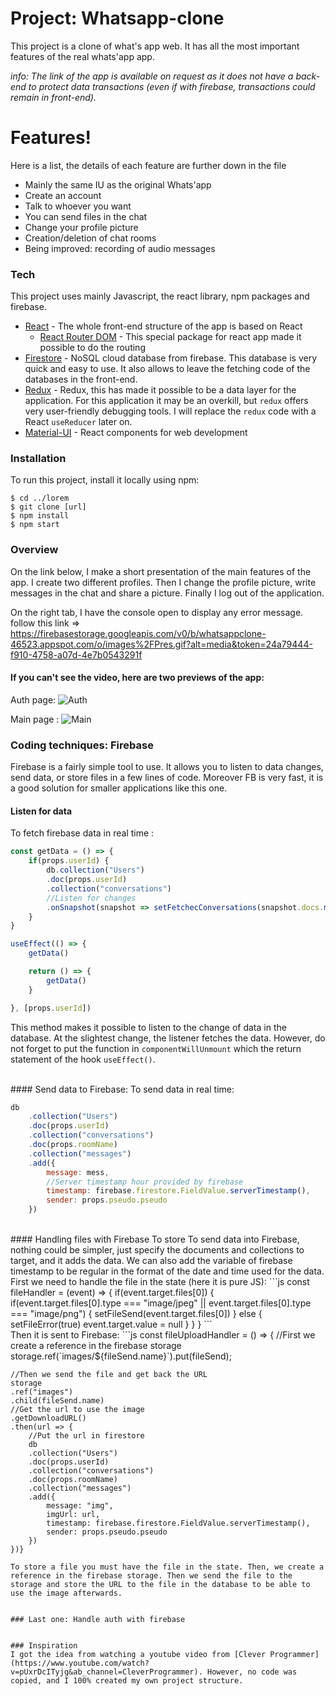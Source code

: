 # Project: Whatsapp-clone
This project is a clone of what's app web. It has all the most important features of the real whats'app app.

_info: The link of the app is available on request as it does not have a back-end to protect data transactions (even if with firebase, transactions could remain in front-end)._

# Features!
Here is a list, the details of each feature are further down in the file
- Mainly the same IU as the original Whats'app
- Create an account 
- Talk to whoever you want
- You can send files in the chat 
- Change your profile picture
- Creation/deletion of chat rooms
- Being improved: recording of audio messages

### Tech
This project uses mainly Javascript, the react library, npm packages and firebase.

- [React](https://reactjs.org/) - The whole front-end structure of the app is based on React
  - [React Router DOM](https://reactrouter.com/web/guides/quick-start) - This special package for react app made it possible to do the routing
- [Firestore](https://firebase.google.com/docs/firestore) - NoSQL cloud database from firebase. This database is very quick and easy to use. It also allows to leave the fetching code of the databases in the front-end.
- [Redux](https://redux.js.org/) - Redux, this has made it possible to be a data layer for the application. For this application it may be an         overkill, but `redux` offers very user-friendly debugging tools. I will replace the `redux` code with a React `useReducer` later on.
- [Material-UI](https://material-ui.com/) - React components for web development

### Installation
To run this project, install it locally using npm:
```
$ cd ../lorem
$ git clone [url]
$ npm install
$ npm start
```

### Overview
On the link below, I make a short presentation of the main features of the app.
I create two different profiles. Then I change the profile picture, write messages in the chat and share a picture. Finally I log out of the application. 

On the right tab, I have the console open to display any error message.
follow this link => https://firebasestorage.googleapis.com/v0/b/whatsappclone-46523.appspot.com/o/images%2FPres.gif?alt=media&token=24a79444-f910-4758-a07d-4e7b0543291f

#### If you can't see the video, here are two previews of the app:
Auth page:
![Auth](https://firebasestorage.googleapis.com/v0/b/whatsappclone-46523.appspot.com/o/images%2FPhoto%20de%20premier%20plan.PNG?alt=media&token=a0bdb643-0c5f-468c-a41a-3f08f22eba7a)

Main page :
![Main](https://firebasestorage.googleapis.com/v0/b/whatsappclone-46523.appspot.com/o/images%2FPhoto-conversation.PNG?alt=media&token=0c576216-91f7-4978-889c-33994535279e)

### Coding techniques: Firebase
Firebase is a fairly simple tool to use. It allows you to listen to data changes, send data, or store files in a few lines of code. Moreover FB is very fast, it is a good solution for smaller applications like this one.
#### Listen for data
To fetch firebase data in real time :

```js
const getData = () => {
    if(props.userId) {
        db.collection("Users")
        .doc(props.userId)
        .collection("conversations")
        //Listen for changes
        .onSnapshot(snapshot => setFetchecConversations(snapshot.docs.map((doc) => doc.data())))
    }
}

useEffect(() => {
    getData()  

    return () => {
        getData()   
    }

}, [props.userId])
```
This method makes it possible to listen to the change of data in the database. At the slightest change, the listener fetches the data. However, do not forget to put the function in `componentWillUnmount` which the return statement of the hook `useEffect()`.

<br/>
#### Send data to Firebase:
To send data in real time:

```js
db
    .collection("Users")
    .doc(props.userId)
    .collection("conversations")
    .doc(props.roomName)
    .collection("messages")
    .add({
        message: mess,
        //Server timestamp hour provided by firebase
        timestamp: firebase.firestore.FieldValue.serverTimestamp(),
        sender: props.pseudo.pseudo
    })
```
<br/>
#### Handling files with Firebase
To store
To send data into Firebase, nothing could be simpler, just specify the documents and collections to target, and it adds the data. We can also add the variable of firebase timestamp to be regular in the format of the date and time used for the data.

<br/>
First we need to handle the file in the state (here it is pure JS):
```js
    const fileHandler = (event) => {
        if(event.target.files[0]) {
            if(event.target.files[0].type === "image/jpeg" || event.target.files[0].type === "image/png") {
                setFileSend(event.target.files[0])
            } else {
                setFileError(true) 
                event.target.value = null
            }
        }
    }
```

<br/>
Then it is sent to Firebase:
```js
const fileUploadHandler = () => {
    //First we create a reference in the firebase storage
    storage.ref(`images/${fileSend.name}`).put(fileSend);
    
    //Then we send the file and get back the URL
    storage
    .ref("images")
    .child(fileSend.name)
    //Get the url to use the image
    .getDownloadURL()
    .then(url => {
        //Put the url in firestore
        db
        .collection("Users")
        .doc(props.userId)
        .collection("conversations")
        .doc(props.roomName)
        .collection("messages")
        .add({
            message: "img",
            imgUrl: url,
            timestamp: firebase.firestore.FieldValue.serverTimestamp(),
            sender: props.pseudo.pseudo
        })
    })}
```
To store a file you must have the file in the state. Then, we create a reference in the firebase storage. Then we send the file to the storage and store the URL to the file in the database to be able to use the image afterwards.


### Last one: Handle auth with firebase


### Inspiration
I got the idea from watching a youtube video from [Clever Programmer](https://www.youtube.com/watch?v=pUxrDcITyjg&ab_channel=CleverProgrammer). However, no code was copied, and I 100% created my own project structure.

